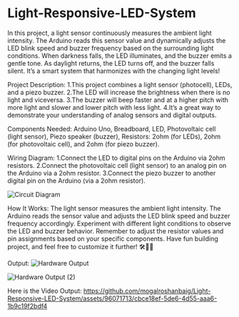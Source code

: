# Light-Responsive-LED-System
In this project, a light sensor continuously measures the ambient light intensity. The
Arduino reads this sensor value and dynamically adjusts the LED blink speed and buzzer
frequency based on the surrounding light conditions. When darkness falls, the LED
illuminates, and the buzzer emits a gentle tone. As daylight returns, the LED turns off,
and the buzzer falls silent. It’s a smart system that harmonizes with the changing light levels!

Project Description:
1.This project combines a light sensor (photocell), LEDs, and a piezo buzzer.
2.The LED will increase the brightness when there is no light and viceversa.
3.The buzzer will beep faster and at a higher pitch with more light and slower and lower pitch with less light.
4.It’s a great way to demonstrate your understanding of analog sensors and digital outputs.

Components Needed:
Arduino Uno,
Breadboard,
LED,
Photovoltaic cell (light sensor),
Piezo speaker (buzzer),
Resistors: 2ohm (for LEDs), 2ohm (for photovoltaic cell), and 2ohm (for piezo buzzer).

Wiring Diagram:
1.Connect the LED to digital pins on the Arduino via 2ohm resistors.
2.Connect the photovoltaic cell (light sensor) to an analog pin on the Arduino via a 2ohm resistor.
3.Connect the piezo buzzer to another digital pin on the Arduino (via a 2ohm resistor).

![Circuit Diagram](https://github.com/mogalroshanbaig/Light-Responsive-LED-System/assets/96071713/39b610dc-3fc5-4c88-872f-a9833d2b4647)

How It Works:
The light sensor measures the ambient light intensity.
The Arduino reads the sensor value and adjusts the LED blink speed and buzzer frequency accordingly.
Experiment with different light conditions to observe the LED and buzzer behavior.
Remember to adjust the resistor values and pin assignments based on your specific components. Have fun building project, and feel free to customize it further! 🛠️🔌🌟

Output:
![Hardware Output](https://github.com/mogalroshanbaig/Light-Responsive-LED-System/assets/96071713/24570e61-08b5-498e-b76c-3aaeeaedf125)

![Hardware Output (2)](https://github.com/mogalroshanbaig/Light-Responsive-LED-System/assets/96071713/f76bec8b-86e6-4760-9153-cba6a14220fa)

Here is the Video Output:
https://github.com/mogalroshanbaig/Light-Responsive-LED-System/assets/96071713/cbce18ef-5de6-4d55-aaa6-1b9c19f2bdf4

